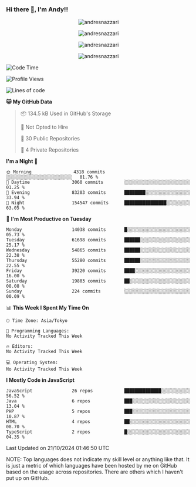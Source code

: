 ### Hi there 👋, I'm Andy!!

<p align="center" >
  <img src="https://github-profile-trophy.vercel.app/?username=AndresNazzari&theme=dracula&column=-1" alt="andresnazzari"/>
</p>

<p align="center">
  <img  src="https://github-readme-stats.vercel.app/api?username=AndresNazzari&count_private=true&show_icons=true&theme=dracula" alt="andresnazzari"/>
</p>
<p align="center">
  <img  src="https://github-readme-stats.vercel.app/api/top-langs/?username=AndresNazzari&layout=compact" alt="andresnazzari"/>
</p>
<p align="center" >
  <img src="https://github-readme-stats.vercel.app/api/wakatime?username=AndresNazzari" alt="andresnazzari"/>
</p>

<!--START_SECTION:waka-->
![Code Time](http://img.shields.io/badge/Code%20Time-966%20hrs%209%20mins-blue)

![Profile Views](http://img.shields.io/badge/Profile%20Views-0-blue)

![Lines of code](https://img.shields.io/badge/From%20Hello%20World%20I%27ve%20Written-48.4%20million%20lines%20of%20code-blue)

**🐱 My GitHub Data** 

> 📦 134.5 kB Used in GitHub's Storage 
 > 
> 🚫 Not Opted to Hire
 > 
> 📜 30 Public Repositories 
 > 
> 🔑 4 Private Repositories 
 > 
**I'm a Night 🦉** 

```text
🌞 Morning                4318 commits        ░░░░░░░░░░░░░░░░░░░░░░░░░   01.76 % 
🌆 Daytime                3060 commits        ░░░░░░░░░░░░░░░░░░░░░░░░░   01.25 % 
🌃 Evening                83203 commits       ████████░░░░░░░░░░░░░░░░░   33.94 % 
🌙 Night                  154547 commits      ████████████████░░░░░░░░░   63.05 % 
```
📅 **I'm Most Productive on Tuesday** 

```text
Monday                   14038 commits       █░░░░░░░░░░░░░░░░░░░░░░░░   05.73 % 
Tuesday                  61698 commits       ██████░░░░░░░░░░░░░░░░░░░   25.17 % 
Wednesday                54865 commits       ██████░░░░░░░░░░░░░░░░░░░   22.38 % 
Thursday                 55280 commits       ██████░░░░░░░░░░░░░░░░░░░   22.55 % 
Friday                   39220 commits       ████░░░░░░░░░░░░░░░░░░░░░   16.00 % 
Saturday                 19803 commits       ██░░░░░░░░░░░░░░░░░░░░░░░   08.08 % 
Sunday                   224 commits         ░░░░░░░░░░░░░░░░░░░░░░░░░   00.09 % 
```


📊 **This Week I Spent My Time On** 

```text
🕑︎ Time Zone: Asia/Tokyo

💬 Programming Languages: 
No Activity Tracked This Week

🔥 Editors: 
No Activity Tracked This Week

💻 Operating System: 
No Activity Tracked This Week
```

**I Mostly Code in JavaScript** 

```text
JavaScript               26 repos            ██████████████░░░░░░░░░░░   56.52 % 
Java                     6 repos             ███░░░░░░░░░░░░░░░░░░░░░░   13.04 % 
PHP                      5 repos             ███░░░░░░░░░░░░░░░░░░░░░░   10.87 % 
HTML                     4 repos             ██░░░░░░░░░░░░░░░░░░░░░░░   08.70 % 
TypeScript               2 repos             █░░░░░░░░░░░░░░░░░░░░░░░░   04.35 % 
```




 Last Updated on 21/10/2024 01:46:50 UTC
<!--END_SECTION:waka-->

NOTE: Top languages does not indicate my skill level or anything like that. It is just a metric of which languages have been hosted by me on GitHub based on the usage across repositories. There are others which I haven't put up on GitHub.

<!-- Here are some ideas to get you started:

-   🔭 I’m currently working on ...
-   🌱 I’m currently learning ...
-   👯 I’m looking to collaborate on ...
-   🤔 I’m looking for help with ...
-   💬 Ask me about ...
-   📫 How to reach me: ...
-   😄 Pronouns: ...
-   ⚡ Fun fact: ... -->
